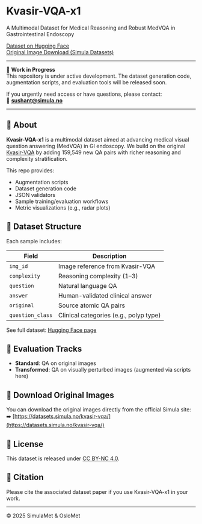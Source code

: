 # Kvasir-VQA-x1


A Multimodal Dataset for Medical Reasoning and Robust MedVQA in Gastrointestinal Endoscopy

[Dataset on Hugging Face](https://huggingface.co/datasets/SimulaMet/Kvasir-VQA-x1)  
[Original Image Download (Simula Datasets)](https://datasets.simula.no/kvasir-vqa/)

---

🚧 **Work in Progress**  
This repository is under active development. The dataset generation code, augmentation scripts, and evaluation tools will be released soon.

If you urgently need access or have questions, please contact:  
📧 **sushant@simula.no**

---

## 🧠 About

**Kvasir-VQA-x1** is a multimodal dataset aimed at advancing medical visual question answering (MedVQA) in GI endoscopy. We build on the original [Kvasir-VQA](https://datasets.simula.no/kvasir-vqa/) by adding 159,549 new QA pairs with richer reasoning and complexity stratification.

This repo provides:

- Augmentation scripts
- Dataset generation code
- JSON validators
- Sample training/evaluation workflows
- Metric visualizations (e.g., radar plots)

## 🧾 Dataset Structure

Each sample includes:

| Field           | Description |
|----------------|-------------|
| `img_id`        | Image reference from Kvasir-VQA |
| `complexity`    | Reasoning complexity (1–3) |
| `question`      | Natural language QA |
| `answer`        | Human-validated clinical answer |
| `original`      | Source atomic QA pairs |
| `question_class`| Clinical categories (e.g., polyp type) |

See full dataset: [Hugging Face page](https://huggingface.co/datasets/SimulaMet/Kvasir-VQA-x1)

## 🧪 Evaluation Tracks

- **Standard**: QA on original images  
- **Transformed**: QA on visually perturbed images (augmented via scripts here)

## 📂 Download Original Images

You can download the original images directly from the official Simula site:  
➡️ [https://datasets.simula.no/kvasir-vqa/](https://datasets.simula.no/kvasir-vqa/)

## 📜 License

This dataset is released under [CC BY-NC 4.0](https://creativecommons.org/licenses/by-nc/4.0/).

## 📌 Citation

Please cite the associated dataset paper if you use Kvasir-VQA-x1 in your work.

---

© 2025 SimulaMet & OsloMet
